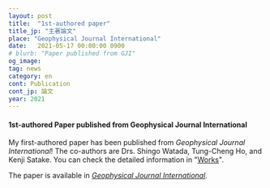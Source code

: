 ```yaml
---
layout: post
title:  "1st-authored paper"
title_jp: "主著論文"
place: "Geophysical Journal International"
date:   2021-05-17 00:00:00 0900
# blurb: "Paper published from GJI"
og_image:
tag: news
category: en
cont: Publication
cont_jp: 論文
year: 2021
---
```


#### **1st-authored Paper published from Geophysical Journal International**

My first-authored paper has been published from *Geophysical Journal International*!
The co-authors are Drs. Shingo Watada, Tung-Cheng Ho, and Kenji Satake.
You can check the detailed information in "[Works](https://osm3dan.github.io/en/publications)".

The paper is available in [*Geophysical Journal International*](https://doi.org/10.1093/gji/ggab192).
